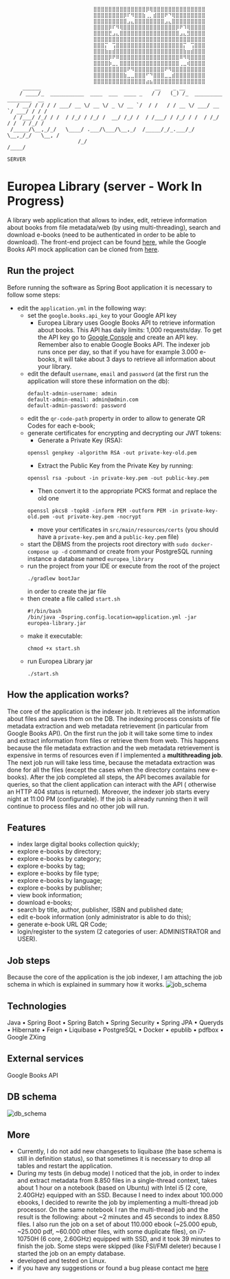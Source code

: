 ```
                            ⣿⣿⣿⣿⣿⣿⣿⣿⣿⣿⣿⣿⣿⣿⡿⢿⣿⣿⣿⣿⣿⣿⣿⣿⣿⣿⣿⣿⣿⣿
                            ⣿⣿⣿⣿⣿⣿⣿⣿⡿⠏⠻⣿⣿⣷⢀⡀⣾⣿⣿⠟⠙⢿⣿⣿⣿⣿⣿⣿⣿⣿
                            ⣿⣿⣿⣿⣿⣿⣿⣿⣿⣠⣄⣿⣿⣿⣿⣿⣿⣿⣿⣠⣄⣿⣿⣿⣿⣿⣿⣿⣿⣿
                            ⣿⣿⣿⣿⡿⠏⠻⢿⣿⣿⣿⣿⣿⣿⣿⣿⣿⣿⣿⣿⣿⣿⡿⠟⠹⢿⣿⣿⣿⣿
                            ⣿⣿⣿⣿⣟⣠⣄⣿⣿⣿⣿⣿⣿⣿⣿⣿⣿⣿⣿⣿⣿⣿⣿⣠⣄⣻⣿⣿⣿⣿
                            ⣿⣿⣿⣿⣿⣿⣿⣿⣿⣿⣿⣿⣿⣿⣿⣿⣿⣿⣿⣿⣿⣿⣿⣿⣿⣿⣿⣿⣿⣿
                            ⣿⣿⣿⡍⠀⢩⣿⣿⣿⣿⣿⣿⣿⣿⣿⣿⣿⣿⣿⣿⣿⣿⣿⣿⡍⠀⢩⣿⣿⣿
                            ⣿⣿⣿⣷⣶⣾⣿⣿⣿⣿⣿⣿⣿⣿⣿⣿⣿⣿⣿⣿⣿⣿⣿⣿⣷⣶⣾⣿⣿⣿
                            ⣿⣿⣿⣿⡿⠟⠿⣿⣿⣿⣿⣿⣿⣿⣿⣿⣿⣿⣿⣿⣿⣿⣿⠿⠻⢿⣿⣿⣿⣿
                            ⣿⣿⣿⣿⡷⣀⡀⣿⣿⣿⣿⣿⣿⣿⣿⣿⣿⣿⣿⣿⣿⣿⣿⢀⣀⢾⣿⣿⣿⣿
                            ⣿⣿⣿⣿⣿⣿⣿⣿⣿⠟⠻⣿⣿⣿⣿⣿⣿⣿⣿⠟⠻⣿⣿⣿⣿⣿⣿⣿⣿⣿
                            ⣿⣿⣿⣿⣿⣿⣿⣿⣷⣀⣀⣿⣿⣿⠋⠙⣿⣿⣿⣀⣀⣾⣿⣿⣿⣿⣿⣿⣿⣿
                            ⣿⣿⣿⣿⣿⣿⣿⣿⣿⣿⣿⣿⣿⣿⣴⣦⣿⣿⣿⣿⣿⣿⣿⣿⣿⣿⣿⣿⣿⣿
     ______                                     __    _ __
    / ____/_  ___________  ____  ___  ____ _   / /   (_) /_  _________ ________  __
   / __/ / / / / ___/ __ \/ __ \/ _ \/ __ `/  / /   / / __ \/ ___/ __ `/ ___/ / / /
  / /___/ /_/ / /  / /_/ / /_/ /  __/ /_/ /  / /___/ / /_/ / /  / /_/ / /  / /_/ /
 /_____/\__,_/_/   \____/ .___/\___/\__,_/  /_____/_/_.___/_/   \__,_/_/   \__, /
                       /_/                                                /____/
                                                                          SERVER
```

# Europea Library (server - Work In Progress)

A library web application that allows to index, edit, retrieve information about books from file metadata/web (by using
multi-threading), search and download e-books (need to be authenticated in order to be able to download). The front-end project can be
found [here](https://github.com/goto-eof/europea-library-client), while the Google Books API mock application can be
cloned from [here](https://github.com/goto-eof/europea-library-google-books-api-emulator/tree/master).

## Run the project

Before running the software as Spring Boot application it is necessary to follow some steps:

- edit the `application.yml` in the following way:
    - set the `google.books.api_key` to your Google API key
        - Europea Library uses Google Books API to retrieve information about books. This API has daily limits: 1,000
          requests/day. To get the API key go
          to [Google Console](https://console.cloud.google.com/apis/credentials?hl=it) and create an API key. Remember
          also to enable Google Books API. The indexer job runs once per day, so that if you have for example 3.000
          e-books, it will take about 3 days to retrieve all information about your library.
    - edit the default `username`, `email` and `password` (at the first run the application will store these information
      on the db):
      ```
      default-admin-username: admin
      default-admin-email: admin@admin.com
      default-admin-password: password
      ```
    - edit the `qr-code-path` property in order to allow to generate QR Codes for each e-book;
    - generate certificates for encrypting and decrypting our JWT tokens:
        - Generate a Private Key (RSA):
        ```
        openssl genpkey -algorithm RSA -out private-key-old.pem
        ```
        - Extract the Public Key from the Private Key by running:
        ```
        openssl rsa -pubout -in private-key.pem -out public-key.pem
        ```
        - Then convert it to the appropriate PCKS format and replace the old one
        ```
        openssl pkcs8 -topk8 -inform PEM -outform PEM -in private-key-old.pem -out private-key.pem -nocrypt
        ```
        - move your certificates in `src/main/resources/certs` (you should have a `private-key.pem` and a `public-key.pem` file)
    - start the DBMS from the projects root directory with `sudo docker-compose up -d` command or create from your PostgreSQL running instance a database named `europea_library`
    - run the project from your IDE or execute from the root of the project
      ```
      ./gradlew bootJar
      ```
      in order to create the jar file
    - then create a file called `start.sh`
      ```
      #!/bin/bash
      /bin/java -Dspring.config.location=application.yml -jar europea-library.jar
      ```
    - make it executable:
      ```
      chmod +x start.sh
      ```
    - run Europea Library jar
      ```
      ./start.sh
      ```

## How the application works?

The core of the application is the indexer job. It retrieves all the information about files and saves them on the DB.
The indexing process consists of file metadata extraction and web metadata retrievement (in particular from Google Books
API). On the first run the job it will take some time to index and extract information from files or retrieve
them from web. This happens because the file metadata extraction and the web metadata retrievement is expensive in terms
of resources even if I implemented a **multithreading job**. The next job run will take less time, because the metadata
extraction was done for all the files (except the cases when the directory contains new e-books). After the job
completed all steps, the API becomes available for queries, so that the client application can interact with the API (
otherwise an HTTP 404 status is returned). Moreover, the indexer job starts every night at 11:00 PM (configurable). If
the job is already running then it will continue to process files and no other job will run.

## Features
- index large digital books collection quickly;
- explore e-books by directory;
- explore e-books by category;
- explore e-books by tag;
- explore e-books by file type;
- explore e-books by language;
- explore e-books by publisher;
- view book information;
- download e-books;
- search by title, author, publisher, ISBN and published date;
- edit e-book information (only administrator is able to do this);
- generate e-book URL QR Code;
- login/register to the system (2 categories of user: ADMINISTRATOR and USER).

## Job steps

Because the core of the application is the job indexer, I am attaching the job schema in which is explained in summary
how it works.
![job_schema](images/job_steps.png)

## Technologies

Java • Spring Boot • Spring Batch • Spring Security • Spring JPA • Queryds • Hibernate • Feign • Liquibase • PostgreSQL
• Docker • epublib • pdfbox • Google ZXing

## External services

Google Books API

## DB schema

![db_schema](images/db_schema.png)

## More

- Currently, I do not add new changesets to liquibase (the base schema is still in definition status), so that sometimes
  it is necessary to drop all tables and restart the application.
- During my tests (in debug mode) I noticed that the job, in order to index and extract metadata from 8.850 files in a
  single-thread context,
  takes about 1 hour on a notebook (based on Ubuntu) with Intel i5 (2 core, 2.40GHz) equipped with an SSD. Because I
  need to index about 100.000 ebooks, I decided to rewrite the job by implementing a multi-thread job processor. On the
  same notebook I ran
  the multi-thread job and the result is the following: about ~2 minutes and 45 seconds to index 8.850 files. I also run
  the
  job on a set of about 110.000 ebook (~25.000 epub, ~25.000 pdf, ~60.000 other files, with some duplicate files), on
  i7-10750H (6 core, 2.60GHz)
  equipped with SSD, and it took 39 minutes to finish
  the job. Some steps were skipped (like FSI/FMI deleter) because I started the job on an empty database.
- developed and tested on Linux.
- if you have any suggestions or found a bug please contact me [here](https://andre-i.eu/#contactme)

